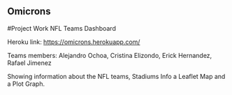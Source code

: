 ## Omicrons
#Project Work NFL Teams Dashboard

Heroku link: https://omicrons.herokuapp.com/

Teams members: Alejandro Ochoa, Cristina Elizondo, Erick Hernandez, Rafael Jimenez

Showing information about the NFL teams, Stadiums Info a Leaflet Map and a Plot Graph.



